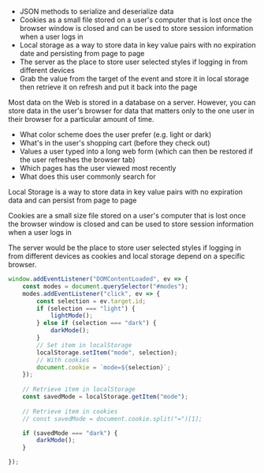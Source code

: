- JSON methods to serialize and deserialize data
- Cookies as a small file stored on a user's computer that is lost once the browser window is closed and can be used to store session information when a user logs in 
- Local storage as a way to store data in key value pairs with no expiration date and persisting from page to page
- The server as the place to store user selected styles if logging in from different devices 
- Grab the value from the target of the event and store it in local storage then retrieve it on refresh and put it back into the page

Most data on the Web is stored in a database on a server. However, 
you can store data in the user's browser for data that 
matters only to the one user in their browser for a particular amount of
time.

- What color scheme does the user prefer (e.g. light or dark)
- What's in the user's shopping cart (before they check out)
- Values a user typed into a long web form (which can then be restored if the user refreshes the browser tab)
- Which pages has the user viewed most recently
- What does this user commonly search for

Local Storage is a way to store data in key value pairs with no
expiration data and can persist from page to page

Cookies are a small size file stored on a user's computer that is lost once the browser window is closed and can be used to store session information when a user logs in 

The server would be the place to store user selected styles if logging in from different devices as cookies and local storage depend on a
specific browser.

```js
window.addEventListener("DOMContentLoaded", ev => {
    const modes = document.querySelector("#modes");
    modes.addEventListener("click", ev => {
        const selection = ev.target.id;
        if (selection === "light") {
            lightMode();
        } else if (selection === "dark") {
            darkMode();
        }
        // Set item in localStorage
        localStorage.setItem("mode", selection);
        // With cookies
        document.cookie = `mode=${selection}`;
    });
    
    // Retrieve item in localStorage
    const savedMode = localStorage.getItem("mode");
    
    // Retrieve item in cookies
    // const savedMode = document.cookie.split("=")[1];

    if (savedMode === "dark") {
        darkMode();
    }

});
```